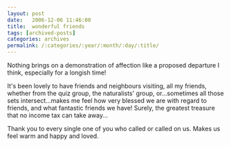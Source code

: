 ```yaml
---
layout: post
date:	2006-12-06 11:46:00
title:  wonderful friends
tags: [archived-posts]
categories: archives
permalink: /:categories/:year/:month/:day/:title/
---
```

Nothing brings on a demonstration of affection like a proposed departure I think, especially for a longish time!

It's been lovely to have friends and neighbours visiting, all my friends, whether from the quiz group, the naturalists' group, or...sometimes all those sets intersect...makes me feel how very blessed we are with regard to friends, and what fantastic friends we have! Surely, the greatest treasure that no income tax can take away...

Thank you to every single one of you who called or called on us. Makes us feel warm and happy and loved.
